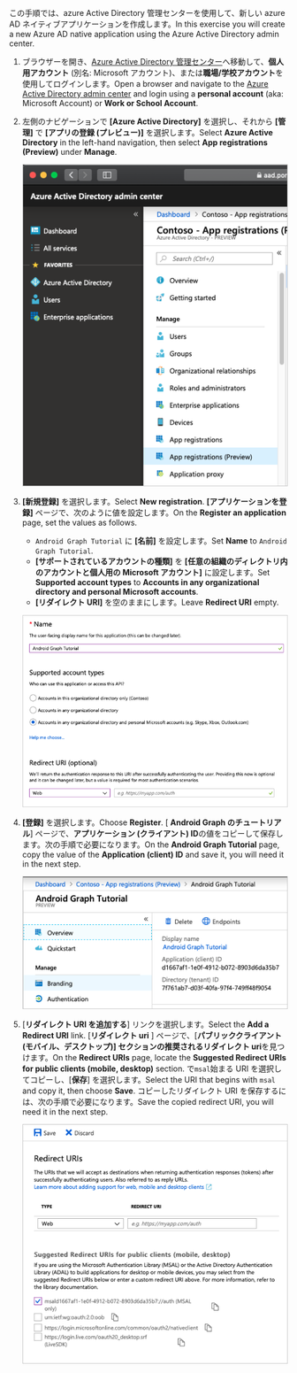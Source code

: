 <!-- markdownlint-disable MD002 MD041 -->

<span data-ttu-id="03e2b-101">この手順では、azure Active Directory 管理センターを使用して、新しい azure AD ネイティブアプリケーションを作成します。</span><span class="sxs-lookup"><span data-stu-id="03e2b-101">In this exercise you will create a new Azure AD native application using the Azure Active Directory admin center.</span></span>

1. <span data-ttu-id="03e2b-102">ブラウザーを開き、[Azure Active Directory 管理センター](https://aad.portal.azure.com)へ移動して、**個人用アカウント** (別名: Microsoft アカウント)、または**職場/学校アカウント**を使用してログインします。</span><span class="sxs-lookup"><span data-stu-id="03e2b-102">Open a browser and navigate to the [Azure Active Directory admin center](https://aad.portal.azure.com) and login using a **personal account** (aka: Microsoft Account) or **Work or School Account**.</span></span>

1. <span data-ttu-id="03e2b-103">左側のナビゲーションで **[Azure Active Directory]** を選択し、それから **[管理]** で **[アプリの登録 (プレビュー)]** を選択します。</span><span class="sxs-lookup"><span data-stu-id="03e2b-103">Select **Azure Active Directory** in the left-hand navigation, then select **App registrations (Preview)** under **Manage**.</span></span>

    ![<span data-ttu-id="03e2b-104">アプリの登録のスクリーンショット</span><span class="sxs-lookup"><span data-stu-id="03e2b-104">A screenshot of the App registrations</span></span> ](./images/aad-portal-app-registrations.png)

1. <span data-ttu-id="03e2b-105">**[新規登録]** を選択します。</span><span class="sxs-lookup"><span data-stu-id="03e2b-105">Select **New registration**.</span></span> <span data-ttu-id="03e2b-106">**[アプリケーションを登録]** ページで、次のように値を設定します。</span><span class="sxs-lookup"><span data-stu-id="03e2b-106">On the **Register an application** page, set the values as follows.</span></span>

    - <span data-ttu-id="03e2b-107">`Android Graph Tutorial` に **[名前]** を設定します。</span><span class="sxs-lookup"><span data-stu-id="03e2b-107">Set **Name** to `Android Graph Tutorial`.</span></span>
    - <span data-ttu-id="03e2b-108">**[サポートされているアカウントの種類]** を **[任意の組織のディレクトリ内のアカウントと個人用の Microsoft アカウント]** に設定します。</span><span class="sxs-lookup"><span data-stu-id="03e2b-108">Set **Supported account types** to **Accounts in any organizational directory and personal Microsoft accounts**.</span></span>
    - <span data-ttu-id="03e2b-109">**[リダイレクト URI]** を空のままにします。</span><span class="sxs-lookup"><span data-stu-id="03e2b-109">Leave **Redirect URI** empty.</span></span>

    ![[アプリケーションの登録] ページのスクリーンショット](./images/aad-register-an-app.png)

1. <span data-ttu-id="03e2b-111">**[登録]** を選択します。</span><span class="sxs-lookup"><span data-stu-id="03e2b-111">Choose **Register**.</span></span> <span data-ttu-id="03e2b-112">[ **Android Graph のチュートリアル**] ページで、**アプリケーション (クライアント) ID**の値をコピーして保存します。次の手順で必要になります。</span><span class="sxs-lookup"><span data-stu-id="03e2b-112">On the **Android Graph Tutorial** page, copy the value of the **Application (client) ID** and save it, you will need it in the next step.</span></span>

    ![新しいアプリの登録のアプリケーション ID のスクリーンショット](./images/aad-application-id.png)

1. <span data-ttu-id="03e2b-114">[**リダイレクト URI を追加する**] リンクを選択します。</span><span class="sxs-lookup"><span data-stu-id="03e2b-114">Select the **Add a Redirect URI** link.</span></span> <span data-ttu-id="03e2b-115">[**リダイレクト uri** ] ページで、[**パブリッククライアント (モバイル、デスクトップ)] セクションの推奨されるリダイレクト uri**を見つけます。</span><span class="sxs-lookup"><span data-stu-id="03e2b-115">On the **Redirect URIs** page, locate the **Suggested Redirect URIs for public clients (mobile, desktop)** section.</span></span> <span data-ttu-id="03e2b-116">で`msal`始まる URI を選択してコピーし、[**保存**] を選択します。</span><span class="sxs-lookup"><span data-stu-id="03e2b-116">Select the URI that begins with `msal` and copy it, then choose **Save**.</span></span> <span data-ttu-id="03e2b-117">コピーしたリダイレクト URI を保存するには、次の手順で必要になります。</span><span class="sxs-lookup"><span data-stu-id="03e2b-117">Save the copied redirect URI, you will need it in the next step.</span></span>

    ![リダイレクト uri ページのスクリーンショット](./images/aad-redirect-uris.png)